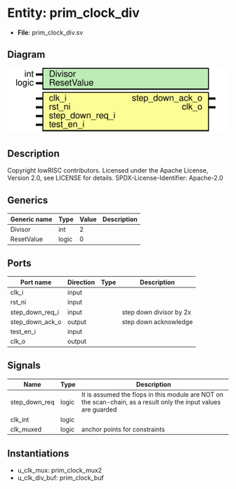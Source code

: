 # Entity: prim_clock_div

- **File**: prim_clock_div.sv
## Diagram

![Diagram](prim_clock_div.svg "Diagram")
## Description

Copyright lowRISC contributors.
 Licensed under the Apache License, Version 2.0, see LICENSE for details.
 SPDX-License-Identifier: Apache-2.0
 
## Generics

| Generic name | Type  | Value | Description |
| ------------ | ----- | ----- | ----------- |
| Divisor      | int   | 2     |             |
| ResetValue   | logic | 0     |             |
## Ports

| Port name       | Direction | Type | Description             |
| --------------- | --------- | ---- | ----------------------- |
| clk_i           | input     |      |                         |
| rst_ni          | input     |      |                         |
| step_down_req_i | input     |      | step down divisor by 2x |
| step_down_ack_o | output    |      | step down acknowledge   |
| test_en_i       | input     |      |                         |
| clk_o           | output    |      |                         |
## Signals

| Name          | Type  | Description                                                                                                      |
| ------------- | ----- | ---------------------------------------------------------------------------------------------------------------- |
| step_down_req | logic | It is assumed the flops in this module are NOT on the scan-chain, as a result only the input values are guarded  |
| clk_int       | logic |                                                                                                                  |
| clk_muxed     | logic | anchor points for constraints                                                                                    |
## Instantiations

- u_clk_mux: prim_clock_mux2
- u_clk_div_buf: prim_clock_buf
